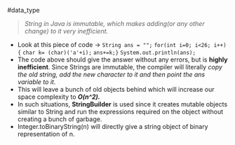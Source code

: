 #data_type 
> *String in Java is immutable, which makes adding(or any other change) to it very inefficient.*
- Look at this piece of code ->
`String ans = "";`
`for(int i=0; i<26; i++){`
`char k= (char)('a'+i);`
`ans+=k;}`
`System.out.println(ans);`
- The code above should give the answer without any errors, but is **highly inefficient**. Since Strings are immutable, the compiler will literally *copy the old string, add the new character to it and then point the ans variable to it.*
- This will leave a bunch of old objects behind which will increase our space complexity to ***O(n^2).***
- In such situations, **StringBuilder** is used since it creates mutable objects similar to String and run the expressions required on the object without creating a bunch of garbage.
- Integer.toBinaryString(n) will directly give a string object of binary representation of n.
